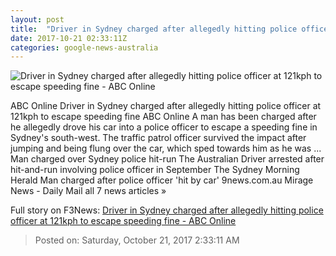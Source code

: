 ```yaml
---
layout: post
title:  "Driver in Sydney charged after allegedly hitting police officer at 121kph to escape speeding fine - ABC Online"
date: 2017-10-21 02:33:11Z
categories: google-news-australia
---
```


![Driver in Sydney charged after allegedly hitting police officer at 121kph to escape speeding fine - ABC Online](http://www.abc.net.au/news/image/9073108-1x1-700x700.jpg)

ABC Online Driver in Sydney charged after allegedly hitting police officer at 121kph to escape speeding fine ABC Online A man has been charged after he allegedly drove his car into a police officer to escape a speeding fine in Sydney's south-west. The traffic patrol officer survived the impact after jumping and being flung over the car, which sped towards him as he was ... Man charged over Sydney police hit-run The Australian Driver arrested after hit-and-run involving police officer in September The Sydney Morning Herald Man charged after police officer 'hit by car' 9news.com.au Mirage News - Daily Mail all 7 news articles »


Full story on F3News: [Driver in Sydney charged after allegedly hitting police officer at 121kph to escape speeding fine - ABC Online](http://www.f3nws.com/n/tCDME)

> Posted on: Saturday, October 21, 2017 2:33:11 AM
